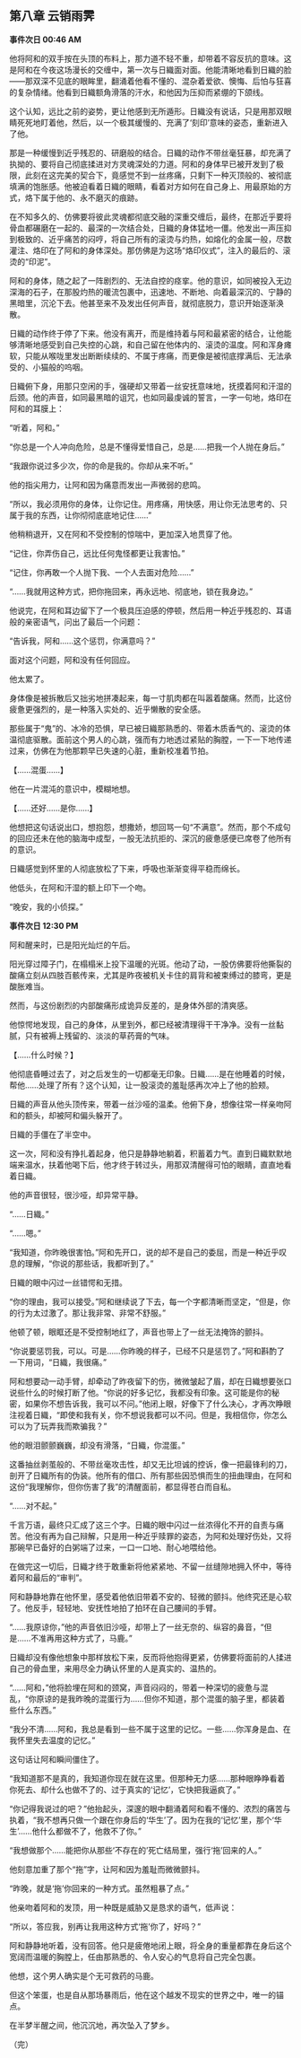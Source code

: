 ## 第八章 云销雨霁

**事件次日 00:46 AM**

他将阿和的双手按在头顶的布料上，那力道不轻不重，却带着不容反抗的意味。这是阿和在今夜这场漫长的交缠中，第一次与日織面对面。他能清晰地看到日織的脸——那双深不见底的眼眸里，翻涌着他看不懂的、混杂着爱欲、懊悔、后怕与狂喜的复杂情绪。他看到日織额角滑落的汗水，和他因为压抑而紧绷的下颌线。

这个认知，远比之前的姿势，更让他感到无所遁形。日織没有说话，只是用那双眼睛死死地盯着他，然后，以一个极其缓慢的、充满了‘刻印’意味的姿态，重新进入了他。

那是一种缓慢到近乎残忍的、研磨般的结合。日織的动作不带丝毫狂暴，却充满了执拗的、要将自己彻底揉进对方灵魂深处的力道。阿和的身体早已被开发到了极限，此刻在这完美的契合下，竟感觉不到一丝疼痛，只剩下一种灭顶般的、被彻底填满的饱胀感。他被迫看着日織的眼睛，看着对方如何在自己身上、用最原始的方式，烙下属于他的、永不磨灭的痕跡。

在不知多久的、仿佛要将彼此灵魂都彻底交融的深重交缠后，最终，在那近乎要将骨血都碾磨在一起的、最深的一次结合处，日織的身体猛地一僵。他发出一声压抑到极致的、近乎痛苦的闷哼，将自己所有的滚烫与灼热，如熔化的金属一般，尽数灌注、烙印在了阿和的身体深处。那仿佛是为这场“烙印仪式”，注入的最后的、滚烫的“印泥”。

阿和的身体，随之起了一阵剧烈的、无法自控的痉挛。他的意识，如同被投入无边深海的石子，在那股灼热的暖流包裹中，迅速地、不断地、向着最深沉的、宁静的黑暗里，沉沦下去。他甚至来不及发出任何声音，就彻底脱力，意识开始逐渐涣散。

日織的动作终于停了下来。他没有离开，而是维持着与阿和最紧密的结合，让他能够清晰地感受到自己失控的心跳，和自己留在他体内的、滚烫的温度。阿和浑身瘫软，只能从喉咙里发出断断续续的、不属于疼痛，而更像是被彻底撑满后、无法承受的、小猫般的呜咽。

日織俯下身，用那只空闲的手，强硬却又带着一丝安抚意味地，抚摸着阿和汗湿的后颈。他的声音，如同最黑暗的诅咒，也如同最虔诚的誓言，一字一句地，烙印在阿和的耳膜上：

“听着，阿和。”

“你总是一个人冲向危险，总是不懂得爱惜自己，总是……把我一个人抛在身后。”

“我跟你说过多少次，你的命是我的。你却从来不听。”

他的指尖用力，让阿和因为痛意而发出一声微弱的悲鸣。

“所以，我必须用你的身体，让你记住。用疼痛，用快感，用让你无法思考的、只属于我的东西，让你彻彻底底地记住……”

他稍稍退开，又在阿和不受控制的惊喘中，更加深入地贯穿了他。

“记住，你弄伤自己，远比任何鬼怪都更让我害怕。”

“记住，你再敢一个人抛下我、一个人去面对危险……”

“……我就用这种方式，把你拖回来，再永远地、彻底地，锁在我身边。”

他说完，在阿和耳边留下了一个极具压迫感的停顿，然后用一种近乎残忍的、耳语般的亲密语气，问出了最后一个问题：

“告诉我，阿和……这个惩罚，你满意吗？”

面对这个问题，阿和没有任何回应。

他太累了。

身体像是被拆散后又拙劣地拼凑起来，每一寸肌肉都在叫嚣着酸痛。然而，比这份疲惫更强烈的，是一种落入实处的、近乎懒散的安全感。

那些属于“鬼”的、冰冷的恐惧，早已被日織那熟悉的、带着木质香气的、滚烫的体温彻底驱散。面前这个男人的心跳，强而有力地透过紧贴的胸膛，一下一下地传递过来，仿佛在为他那颗早已失速的心脏，重新校准着节拍。

【……混蛋……】

他在一片混沌的意识中，模糊地想。

【……还好……是你……】

他想把这句话说出口，想抱怨，想撒娇，想回骂一句“不满意”。然而，那个不成句的回应还未在他的脑海中成型，一股无法抗拒的、深沉的疲惫感便已席卷了他所有的意识。

日織感觉到怀里的人彻底放松了下来，呼吸也渐渐变得平稳而绵长。

他低头，在阿和汗湿的额上印下一个吻。

“晚安，我的小侦探。”

**事件次日 12:30 PM**

阿和醒来时，已是阳光灿烂的午后。

阳光穿过障子门，在榻榻米上投下温暖的光斑。他动了动，一股仿佛要将他撕裂的酸痛立刻从四肢百骸传来，尤其是昨夜被机关卡住的肩背和被束缚过的膝弯，更是酸胀难当。

然而，与这份剧烈的内部酸痛形成诡异反差的，是身体外部的清爽感。

他惊愕地发现，自己的身体，从里到外，都已经被清理得干干净净。没有一丝黏腻，只有被褥上残留的、淡淡的草药膏的气味。

【……什么时候？】

他彻底昏睡过去了，对之后发生的一切都毫无印象。日織……是在他睡着的时候，帮他……处理了所有？这个认知，让一股滚烫的羞耻感再次冲上了他的脸颊。

日織的声音从他头顶传来，带着一丝沙哑的温柔。他俯下身，想像往常一样亲吻阿和的额头，却被阿和偏头躲开了。

日織的手僵在了半空中。

这一次，阿和没有挣扎着起身，他只是静静地躺着，积蓄着力气。直到日織默默地端来温水，扶着他喝下后，他才终于转过头，用那双清醒得可怕的眼睛，直直地看着日織。

他的声音很轻，很沙哑，却异常平静。

“……日織。”

“……嗯。”

“我知道，你昨晚很害怕。”阿和先开口，说的却不是自己的委屈，而是一种近乎叹息的理解，“你说的那些话，我都听到了。”

日織的眼中闪过一丝错愕和无措。

“你的理由，我可以接受。”阿和继续说了下去，每一个字都清晰而坚定，“但是，你的行为太过激了。那让我非常、非常不舒服。”

他顿了顿，眼眶还是不受控制地红了，声音也带上了一丝无法掩饰的颤抖。

“你说要惩罚我，可以。可是……你昨晚的样子，已经不只是惩罚了。”阿和斟酌了一下用词，“日織，我很痛。”

阿和想要动一动手臂，却牵动了昨夜留下的伤，微微皱起了眉，却在日織想要张口说些什么的时候打断了他。“你说的好多记忆，我都没有印象。这可能是你的秘密，如果你不想告诉我，我可以不问。”他闭上眼，好像下了什么决心，才再次睁眼注视着日織，“即使和我有关，你不想说我都可以不问。但是，我相信你，你怎么可以为了玩弄我而欺骗我？”

他的眼泪颤颤巍巍，却没有滑落，“日織，你混蛋。”

这番抽丝剥茧般的、不带丝毫攻击性，却又无比坦诚的控诉，像一把最锋利的刀，剖开了日織所有的伪装。他所有的借口、所有那些因恐惧而生的扭曲理由，在阿和这份“我理解你，但你伤害了我”的清醒面前，都显得苍白而自私。

“……对不起。”

千言万语，最终只汇成了这三个字。日織的眼中闪过一丝浓得化不开的自责与痛苦。他没有再为自己辩解，只是用一种近乎赎罪的姿态，为阿和处理好伤处，又将那碗早已备好的白粥端了过来，一口一口地、耐心地喂给他。

在做完这一切后，日織才终于敢重新将他紧紧地、不留一丝缝隙地拥入怀中，等待着阿和最后的“审判”。

阿和静静地靠在他怀里，感受着他依旧带着不安的、轻微的颤抖。他终究还是心软了。他反手，轻轻地、安抚性地拍了拍环在自己腰间的手臂。

“……我原谅你，”他的声音依旧沙哑，却带上了一丝无奈的、纵容的鼻音，“但是……不准再用这种方式了，马鹿。”

日織却没有像他想象中那样放松下来，反而将他抱得更紧，仿佛要将面前的人揉进自己的骨血里，来用尽全力确认怀里的人是真实的、温热的。

“……阿和，”他将脸埋在阿和的颈窝，声音闷闷的，带着一种深切的疲惫与混乱，“你原谅的是我昨晚的混蛋行为……但你不知道，那个混蛋的脑子里，都装着些什么东西。”

“我分不清……阿和，我总是看到一些不属于这里的记忆。一些……你浑身是血、在我怀里失去温度的记忆。”

这句话让阿和瞬间僵住了。

“我知道那不是真的，我知道你现在就在这里。但那种无力感……那种眼睁睁看着你死去、却什么也做不了的、过于真实的‘记忆’，它快把我逼疯了。”

“你记得我说过的吧？”他抬起头，深邃的眼中翻涌着阿和看不懂的、浓烈的痛苦与执着，“我不想再只做一个跟在你身后的‘华生’了。因为在我的‘记忆’里，那个‘华生’……他什么都做不了，他救不了你。”

“我想做那个……能把你从那些‘不存在的’死亡结局里，强行‘拖’回来的人。”

他刻意加重了那个“拖”字，让阿和因为羞耻而微微颤抖。

“昨晚，就是‘拖’你回来的一种方式。虽然粗暴了点。”

他亲吻着阿和的发顶，用一种既是威胁又是恳求的语气，低声说：

“所以，答应我，别再让我用这种方式‘拖’你了，好吗？”

阿和静静地听着，没有回答。他只是疲倦地闭上眼，将全身的重量都靠在身后这个宽阔而温暖的胸膛上，任由那熟悉的、令人安心的气息将自己完全包裹。

他想，这个男人确实是个无可救药的马鹿。

但这个笨蛋，也是自从那场暴雨后，他在这个越发不现实的世界之中，唯一的锚点。

在半梦半醒之间，他沉沉地，再次坠入了梦乡。

（完）